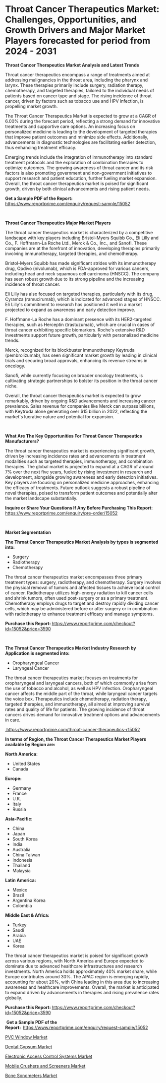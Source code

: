 <p><h1>Throat Cancer Therapeutics Market: Challenges, Opportunities, and Growth Drivers and Major Market Players forecasted for period from 2024 - 2031</h1></p><p><strong>Throat Cancer Therapeutics Market Analysis and Latest Trends</strong></p>
<p><p>Throat cancer therapeutics encompass a range of treatments aimed at addressing malignancies in the throat area, including the pharynx and larynx. These therapies primarily include surgery, radiation therapy, chemotherapy, and targeted therapies, tailored to the individual needs of patients based on cancer type and stage. The rising incidence of throat cancer, driven by factors such as tobacco use and HPV infection, is propelling market growth.</p><p>The Throat Cancer Therapeutics Market is expected to grow at a CAGR of 6.00% during the forecast period, reflecting a strong demand for innovative treatments and supportive care options. An increasing focus on personalized medicine is leading to the development of targeted therapies that improve patient outcomes and minimize side effects. Additionally, advancements in diagnostic technologies are facilitating earlier detection, thus enhancing treatment efficacy.</p><p>Emerging trends include the integration of immunotherapy into standard treatment protocols and the exploration of combination therapies to optimize outcomes. The growing awareness of throat cancer and its risk factors is also promoting government and non-government initiatives to support research and patient education, further fueling market expansion. Overall, the throat cancer therapeutics market is poised for significant growth, driven by both clinical advancements and rising patient needs.</p></p>
<p><strong>Get a Sample PDF of the Report:&nbsp;</strong> <a href="https://www.reportprime.com/enquiry/request-sample/15052?utm_campaign=1903&utm_medium=2&utm_source=Github&utm_content=ia&utm_term=25122024&utm_id=throat-cancer-therapeutics">https://www.reportprime.com/enquiry/request-sample/15052</a></p>
<p>&nbsp;</p>
<p><strong>Throat Cancer Therapeutics Major Market Players</strong></p>
<p><p>The throat cancer therapeutics market is characterized by a competitive landscape with key players including Bristol-Myers Squibb Co., Eli Lilly and Co., F. Hoffmann-La Roche Ltd., Merck & Co., Inc., and Sanofi. These companies are at the forefront of innovation, developing therapies primarily involving immunotherapy, targeted therapies, and chemotherapy.</p><p>Bristol-Myers Squibb has made significant strides with its immunotherapy drug, Opdivo (nivolumab), which is FDA-approved for various cancers, including head and neck squamous cell carcinoma (HNSCC). The company has seen robust growth due to its strong pipeline and the increasing incidence of throat cancer.</p><p>Eli Lilly has also focused on targeted therapies, particularly with its drug, Cyramza (ramucirumab), which is indicated for advanced stages of HNSCC. Eli Lilly's commitment to research has positioned it well in a market projected to expand as awareness and early detection improve.</p><p>F. Hoffmann-La Roche has a dominant presence with its HER2-targeted therapies, such as Herceptin (trastuzumab), which are crucial in cases of throat cancer exhibiting specific biomarkers. Roche's extensive R&D investments support future growth, particularly with personalized medicine trends.</p><p>Merck, recognized for its blockbuster immunotherapy Keytruda (pembrolizumab), has seen significant market growth by leading in clinical trials and securing broad approvals, enhancing its revenue streams in oncology.</p><p>Sanofi, while currently focusing on broader oncology treatments, is cultivating strategic partnerships to bolster its position in the throat cancer niche.</p><p>Overall, the throat cancer therapeutics market is expected to grow remarkably, driven by ongoing R&D advancements and increasing cancer prevalence. Sales revenue for companies like Merck can surpass billions, with Keytruda alone generating over $15 billion in 2022, reflecting the market's lucrative nature and potential for expansion.</p></p>
<p>&nbsp;</p>
<p><strong>What Are The Key Opportunities For Throat Cancer Therapeutics Manufacturers?</strong></p>
<p><p>The throat cancer therapeutics market is experiencing significant growth, driven by increasing incidence rates and advancements in treatment modalities such as targeted therapies, immunotherapy, and combination therapies. The global market is projected to expand at a CAGR of around 7% over the next five years, fueled by rising investment in research and development, alongside growing awareness and early detection initiatives. Key players are focusing on personalized medicine approaches, enhancing the efficacy of treatments. Future outlook suggests a robust pipeline of novel therapies, poised to transform patient outcomes and potentially alter the market landscape substantially.</p></p>
<p><strong>Inquire or Share Your Questions If Any Before Purchasing This Report:</strong> <a href="https://www.reportprime.com/enquiry/pre-order/15052?utm_campaign=1903&utm_medium=2&utm_source=Github&utm_content=ia&utm_term=25122024&utm_id=throat-cancer-therapeutics">https://www.reportprime.com/enquiry/pre-order/15052</a></p>
<p>&nbsp;</p>
<p><strong>Market Segmentation</strong></p>
<p><strong>The Throat Cancer Therapeutics Market Analysis by types is segmented into:</strong></p>
<p><ul><li>Surgery</li><li>Radiotherapy</li><li>Chemotherapy</li></ul></p>
<p><p>The throat cancer therapeutics market encompasses three primary treatment types: surgery, radiotherapy, and chemotherapy. Surgery involves the physical removal of tumors and affected tissues to achieve local control of cancer. Radiotherapy utilizes high-energy radiation to kill cancer cells and shrink tumors, often used post-surgery or as a primary treatment. Chemotherapy employs drugs to target and destroy rapidly dividing cancer cells, which may be administered before or after surgery or in combination with radiotherapy to enhance treatment efficacy and manage symptoms.</p></p>
<p><strong>Purchase this Report:&nbsp;</strong><a href="https://www.reportprime.com/checkout?id=15052&price=3590&utm_campaign=1903&utm_medium=2&utm_source=Github&utm_content=ia&utm_term=25122024&utm_id=throat-cancer-therapeutics">https://www.reportprime.com/checkout?id=15052&price=3590</a></p>
<p>&nbsp;</p>
<p><strong>The Throat Cancer Therapeutics Market Industry Research by Application is segmented into:</strong></p>
<p><ul><li>Oropharyngeal Cancer</li><li>Laryngeal Cancer</li></ul></p>
<p><p>The throat cancer therapeutics market focuses on treatments for oropharyngeal and laryngeal cancers, both of which commonly arise from the use of tobacco and alcohol, as well as HPV infection. Oropharyngeal cancer affects the middle part of the throat, while laryngeal cancer targets the voice box. Therapeutics include chemotherapy, radiation therapy, targeted therapies, and immunotherapy, all aimed at improving survival rates and quality of life for patients. The growing incidence of throat cancers drives demand for innovative treatment options and advancements in care.</p></p>
<p><a href="https://www.reportprime.com/throat-cancer-therapeutics-r15052?utm_campaign=1903&utm_medium=2&utm_source=Github&utm_content=ia&utm_term=25122024&utm_id=throat-cancer-therapeutics">&nbsp;https://www.reportprime.com/throat-cancer-therapeutics-r15052</a></p>
<p><strong>In terms of Region, the Throat Cancer Therapeutics Market Players available by Region are:</strong></p>
<p>
    <p> <strong> North America: </strong>
        <ul>
            <li>United States</li>
            <li>Canada</li>
        </ul>
        </p> 
    <p> <strong> Europe: </strong>
        <ul>
            <li>Germany</li>
            <li>France</li>
            <li>U.K.</li>
            <li>Italy</li>
            <li>Russia</li>
        </ul>
        </p> 
    <p> <strong> Asia-Pacific: </strong>
        <ul>
            <li>China</li>
            <li>Japan</li>
            <li>South Korea</li>
            <li>India</li>
            <li>Australia</li>
            <li>China Taiwan</li>
            <li>Indonesia</li>
            <li>Thailand</li>
            <li>Malaysia</li>
        </ul>
        </p> 
    <p> <strong> Latin America: </strong>
        <ul>
            <li>Mexico</li>
            <li>Brazil</li>
            <li>Argentina Korea</li>
            <li>Colombia</li>
        </ul>
        </p> 
    <p> <strong> Middle East & Africa: </strong>
        <ul>
            <li>Turkey</li>
            <li>Saudi</li>
            <li>Arabia</li>
            <li>UAE</li>
            <li>Korea</li>
        </ul>
    </p>
    </p>
<p><p>The throat cancer therapeutics market is poised for significant growth across various regions, with North America and Europe expected to dominate due to advanced healthcare infrastructures and research investments. North America holds approximately 40% market share, while Europe contributes around 30%. The APAC region is emerging rapidly, accounting for about 20%, with China leading in this area due to increasing awareness and healthcare improvements. Overall, the market is anticipated to expand driven by advancements in therapies and rising prevalence rates globally.</p></p>
<p><strong>Purchase this Report: </strong><a href="https://www.reportprime.com/checkout?id=15052&price=3590&utm_campaign=1903&utm_medium=2&utm_source=Github&utm_content=ia&utm_term=25122024&utm_id=throat-cancer-therapeutics">https://www.reportprime.com/checkout?id=15052&price=3590</a></p>
<p>&nbsp;<strong>Get a Sample PDF of the Report:&nbsp;&nbsp;</strong><a href="https://www.reportprime.com/enquiry/request-sample/15052?utm_campaign=1903&utm_medium=2&utm_source=Github&utm_content=ia&utm_term=25122024&utm_id=throat-cancer-therapeutics">https://www.reportprime.com/enquiry/request-sample/15052</a></p>
<p><strong></strong></p>
<p><p><a href="https://www.linkedin.com/pulse/a-mkt-nova-vc8zf?utm_campaign=1903&utm_medium=2&utm_source=Github&utm_content=ia&utm_term=25122024&utm_id=throat-cancer-therapeutics">PVC Window Market</a></p><p><a href="https://www.linkedin.com/pulse/dental-gypsum-market-size-analysis-growing-6-cagr-from-2024-2dilc?utm_campaign=1903&utm_medium=2&utm_source=Github&utm_content=ia&utm_term=25122024&utm_id=throat-cancer-therapeutics">Dental Gypsum Market</a></p><p><a href="https://www.linkedin.com/pulse/electronic-access-control-systems-market-trends-drivers-wcxzf?utm_campaign=1903&utm_medium=2&utm_source=Github&utm_content=ia&utm_term=25122024&utm_id=throat-cancer-therapeutics">Electronic Access Control Systems Market</a></p><p><a href="https://www.linkedin.com/pulse/mobile-crushers-screeners-market-analysis-latest-marketing-zsrsc?utm_campaign=1903&utm_medium=2&utm_source=Github&utm_content=ia&utm_term=25122024&utm_id=throat-cancer-therapeutics">Mobile Crushers and Screeners Market</a></p><p><a href="https://www.linkedin.com/pulse/bone-sonometers-market-analysis-type-application-geography-2kvbc?utm_campaign=1903&utm_medium=2&utm_source=Github&utm_content=ia&utm_term=25122024&utm_id=throat-cancer-therapeutics">Bone Sonometers Market</a></p></p>